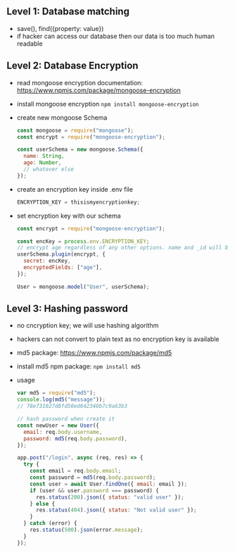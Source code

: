 ## Level 1: Database matching

- save(), find({property: value})
- if hacker can access our database then our data is too much human readable

## Level 2: Database Encryption

- read mongoose encryption documentation: https://www.npmjs.com/package/mongoose-encryption
- install mongoose encryption `npm install mongoose-encryption`
- create new mongoose Schema

  ```js
  const mongoose = require("mongoose");
  const encrypt = require("mongoose-encryption");

  const userSchema = new mongoose.Schema({
    name: String,
    age: Number,
    // whatever else
  });
  ```

- create an encryption key inside .env file

  ```js
  ENCRYPTION_KEY = thisismyencryptionkey;
  ```

- set encryption key with our schema

  ```js
  const encrypt = require("mongoose-encryption");

  const encKey = process.env.ENCRYPTION_KEY;
  // encrypt age regardless of any other options. name and _id will be left unencrypted
  userSchema.plugin(encrypt, {
    secret: encKey,
    encryptedFields: ["age"],
  });

  User = mongoose.model("User", userSchema);
  ```

## Level 3: Hashing password

- no cncryption key; we will use hashing algorithm
- hackers can not convert to plain text as no encryption key is available
- md5 package: https://www.npmjs.com/package/md5
- install md5 npm package: `npm install md5`
- usage

  ```js
  var md5 = require("md5");
  console.log(md5("message"));
  // 78e731027d8fd50ed642340b7c9a63b3

  // hash password when create it
  const newUser = new User({
    email: req.body.username,
    password: md5(req.body.password),
  });

  app.post("/login", async (req, res) => {
    try {
      const email = req.body.email;
      const password = md5(req.body.password);
      const user = await User.findOne({ email: email });
      if (user && user.password === password) {
        res.status(200).json({ status: "valid user" });
      } else {
        res.status(404).json({ status: "Not valid user" });
      }
    } catch (error) {
      res.status(500).json(error.message);
    }
  });
  ```
